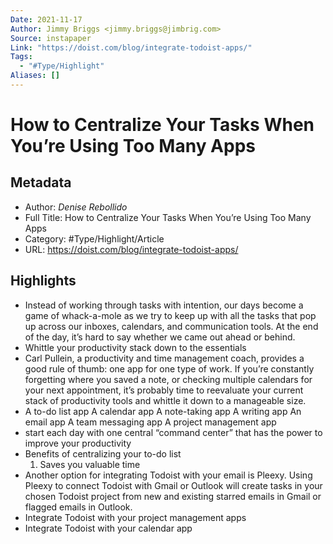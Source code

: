 ```yaml
---
Date: 2021-11-17
Author: Jimmy Briggs <jimmy.briggs@jimbrig.com>
Source: instapaper
Link: "https://doist.com/blog/integrate-todoist-apps/"
Tags:
  - "#Type/Highlight"
Aliases: []
---
```


# How to Centralize Your Tasks When You’re Using Too Many Apps

## Metadata

* Author: *Denise Rebollido*
* Full Title: How to Centralize Your Tasks When You’re Using Too Many Apps
* Category: #Type/Highlight/Article
* URL: https://doist.com/blog/integrate-todoist-apps/

## Highlights

* Instead of working through tasks with intention, our days become a game of whack-a-mole as we try to keep up with all the tasks that pop up across our inboxes, calendars, and communication tools. At the end of the day, it’s hard to say whether we came out ahead or behind.
* Whittle your productivity stack down to the essentials
* Carl Pullein, a productivity and time management coach, provides a good rule of thumb: one app for one type of work. If you’re constantly forgetting where you saved a note, or checking multiple calendars for your next appointment, it’s probably time to reevaluate your current stack of productivity tools and whittle it down to a manageable size.
* A to-do list app
  A calendar app
  A note-taking app
  A writing app
  An email app
  A team messaging app
  A project management app
* start each day with one central “command center” that has the power to improve your productivity
* Benefits of centralizing your to-do list
  1. Saves you valuable time
* Another option for integrating Todoist with your email is Pleexy. Using Pleexy to connect Todoist with Gmail or Outlook will create tasks in your chosen Todoist project from new and existing starred emails in Gmail or flagged emails in Outlook.
* Integrate Todoist with your project management apps
* Integrate Todoist with your calendar app
